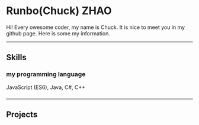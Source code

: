 # Runbo(Chuck) ZHAO

Hi! Every owesome coder, my name is Chuck. It is nice to meet you in my github page. Here is some my information.

---

## Skills

### my programming language

JavaScript (ES6), Java, C#, C++

###

---

## Projects
